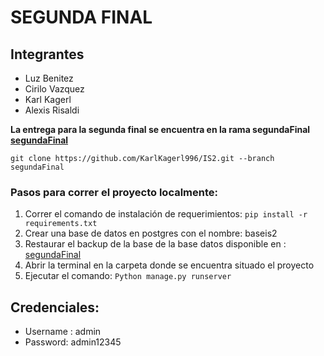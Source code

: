 # SEGUNDA FINAL

## Integrantes 
*  Luz Benitez 
* Cirilo Vazquez 
*  Karl Kagerl 
*  Alexis Risaldi 

**La entrega para la segunda final se encuentra en la rama segundaFinal [segundaFinal](https://github.com/KarlKagerl996/IS2/tree/segundaFinal)**

  `git clone https://github.com/KarlKagerl996/IS2.git --branch segundaFinal `

### Pasos para correr el proyecto localmente:

1. Correr el comando de instalación de requerimientos: `pip install -r requirements.txt`
2. Crear una base de datos en postgres con el nombre: baseis2
3. Restaurar el backup de la base de la base datos disponible en : [segundaFinal](https://github.com/KarlKagerl996/IS2/tree/segundaFinal)
4. Abrir la terminal en la carpeta donde se encuentra situado el proyecto
5. Ejecutar el comando: `Python manage.py runserver`

## Credenciales:
*  Username : admin
* Password: admin12345
